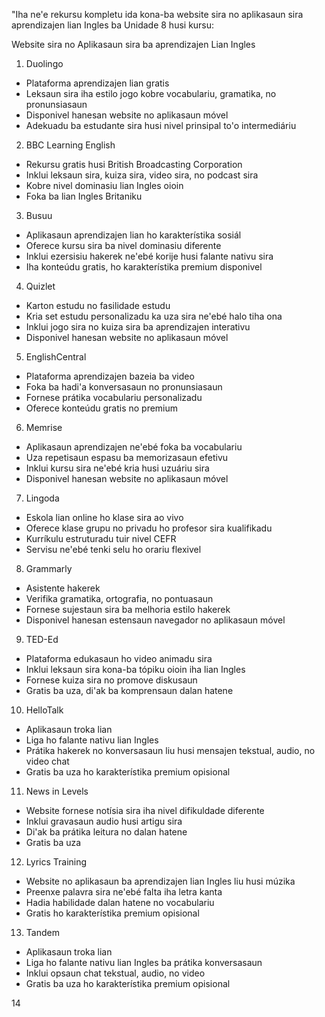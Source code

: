 "Iha ne'e rekursu kompletu ida kona-ba website sira no aplikasaun sira aprendizajen lian Ingles ba Unidade 8 husi kursu:

Website sira no Aplikasaun sira ba aprendizajen Lian Ingles

1. Duolingo 
- Plataforma aprendizajen lian gratis 
- Leksaun sira iha estilo jogo kobre vocabulariu, gramatika, no pronunsiasaun
- Disponivel hanesan website no aplikasaun móvel
- Adekuadu ba estudante sira husi nivel prinsipal to'o intermediáriu

2. BBC Learning English 
- Rekursu gratis husi British Broadcasting Corporation 
- Inklui leksaun sira, kuiza sira, video sira, no podcast sira 
- Kobre nivel dominasiu lian Ingles oioin 
- Foka ba lian Ingles Britaniku 

3. Busuu 
- Aplikasaun aprendizajen lian ho karakterístika sosiál 
- Oferece kursu sira ba nivel dominasiu diferente 
- Inklui ezersisiu hakerek ne'ebé korije husi falante nativu sira 
- Iha konteúdu gratis, ho karakterístika premium disponivel

4. Quizlet 
- Karton estudu no fasilidade estudu 
- Kria set estudu personalizadu ka uza sira ne'ebé halo tiha ona 
- Inklui jogo sira no kuiza sira ba aprendizajen interativu 
- Disponivel hanesan website no aplikasaun móvel 

5. EnglishCentral 
- Plataforma aprendizajen bazeia ba video 
- Foka ba hadi'a konversasaun no pronunsiasaun 
- Fornese prátika vocabulariu personalizadu 
- Oferece konteúdu gratis no premium 

6. Memrise 
- Aplikasaun aprendizajen ne'ebé foka ba vocabulariu 
- Uza repetisaun espasu ba memorizasaun efetivu 
- Inklui kursu sira ne'ebé kria husi uzuáriu sira 
- Disponivel hanesan website no aplikasaun móvel 

7. Lingoda 
- Eskola lian online ho klase sira ao vivo 
- Oferece klase grupu no privadu ho profesor sira kualifikadu 
- Kurríkulu estruturadu tuir nivel CEFR 
- Servisu ne'ebé tenki selu ho orariu flexivel 

8. Grammarly 
- Asistente hakerek 
- Verifika gramatika, ortografia, no pontuasaun 
- Fornese sujestaun sira ba melhoria estilo hakerek 
- Disponivel hanesan estensaun navegador no aplikasaun móvel 

9. TED-Ed 
- Plataforma edukasaun ho video animadu sira 
- Inklui leksaun sira kona-ba tópiku oioin iha lian Ingles 
- Fornese kuiza sira no promove diskusaun 
- Gratis ba uza, di'ak ba komprensaun dalan hatene 

10. HelloTalk 
- Aplikasaun troka lian 
- Liga ho falante nativu lian Ingles 
- Prátika hakerek no konversasaun liu husi mensajen tekstual, audio, no video chat 
- Gratis ba uza ho karakterístika premium opisional 

11. News in Levels 
- Website fornese notísia sira iha nivel difikuldade diferente 
- Inklui gravasaun audio husi artigu sira 
- Di'ak ba prátika leitura no dalan hatene 
- Gratis ba uza 

12. Lyrics Training 
- Website no aplikasaun ba aprendizajen lian Ingles liu husi múzika 
- Preenxe palavra sira ne'ebé falta iha letra kanta 
- Hadia habilidade dalan hatene no vocabulariu 
- Gratis ho karakterístika premium opisional 

13. Tandem 
- Aplikasaun troka lian 
- Liga ho falante nativu lian Ingles ba prátika konversasaun 
- Inklui opsaun chat tekstual, audio, no video 
- Gratis ba uza ho karakterístika premium opisional 

14